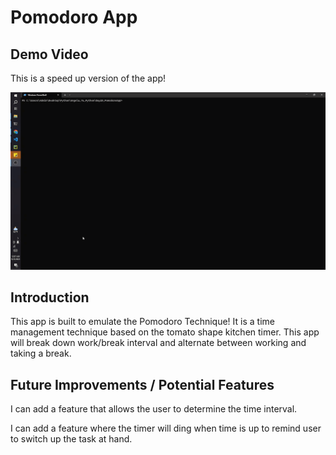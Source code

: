 # Pomodoro App

## Demo Video

This is a speed up version of the app!

<img src="https://github.com/JessieChiu1/Angela_Yu_Python/blob/main/Day28_PomodoroApp/Pomodoro-demo.gif" width="800px" alt="Pomodoro App Demo"/>

## Introduction

This app is built to emulate the Pomodoro Technique! It is a time management technique based on the tomato shape kitchen timer. This app will break down work/break interval and alternate between working and taking a break. 

## Future Improvements / Potential Features

I can add a feature that allows the user to determine the time interval.

I can add a feature where the timer will ding when time is up to remind user to switch up the task at hand.